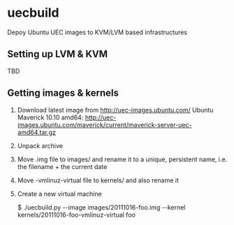 # uecbuild

Depoy Ubuntu UEC images to KVM/LVM based infrastructures

## Setting up LVM & KVM

TBD

## Getting images & kernels

1. Download latest image from http://uec-images.ubuntu.com/
   Ubuntu Maverick 10.10 amd64: http://uec-images.ubuntu.com/maverick/current/maverick-server-uec-amd64.tar.gz

2. Unpack archive

3. Move .img file to images/ and rename it to a unique, persistent name, i.e. the filename + the current date

4. Move -vmlinuz-virtual file to kernels/ and also rename it

5. Create a new virtual machine

	$ ./uecbuild.py --image images/20111016-foo.img --kernel kernels/20111016-foo-vmlinuz-virtual foo
